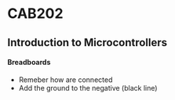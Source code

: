 # CAB202 

## Introduction to Microcontrollers

#### Breadboards
- Remeber how are connected
- Add the ground to the negative (black line)
